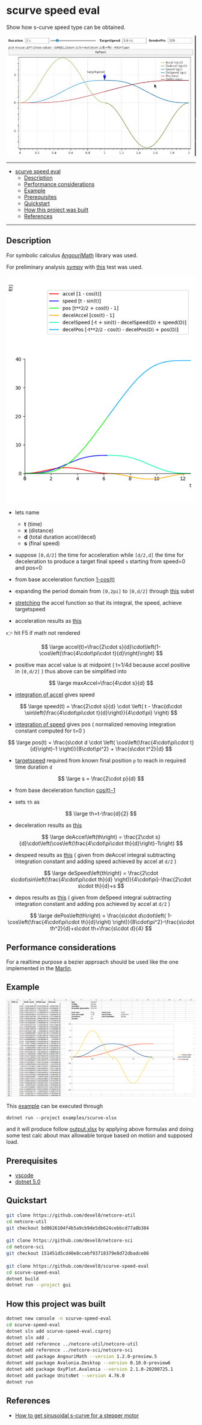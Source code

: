 # scurve speed eval

Show how s-curve speed type can be obtained.

<img src="data/img/demo.gif" width="700"/>

---

<!-- TOC -->
- [scurve speed eval](#scurve-speed-eval)
  - [Description](#description)
  - [Performance considerations](#performance-considerations)
  - [Example](#example)
  - [Prerequisites](#prerequisites)
  - [Quickstart](#quickstart)
  - [How this project was built](#how-this-project-was-built)
  - [References](#references)
<!-- TOCEND -->

---

## Description

For symbolic calculus [AngouriMath](https://github.com/asc-community/AngouriMath) library was used.

For preliminary analysis [sympy](https://github.com/sympy/sympy) with [this](data/test.py) test was used.

![](data/img/scurve-accel-decel.png)

- lets name
    - **t** (time)
    - **x** (distance) 
    - **d** (total duration accel/decel)
    - **s** (final speed)

- suppose `[0,d/2]` the time for acceleration while `[d/2,d]` the time for deceleration to produce a target final speed `s` starting from speed=0 and pos=0
- from base acceleration function [1-cos(t)][1]
- expanding the period domain from `[0,2pi]` to `[0,d/2]` through [this][2] subst
- [stretching][3] the accel function so that its integral, the speed, achieve targetspeed
- acceleration results as [this][4]

:point_right: hit F5 if math not rendered

$$
\large
accel(t)=\frac{2\cdot s}{d}\cdot\left(1-\cos\left(\frac{4\cdot\pi\cdot t}{d}\right)\right)
$$

- positive max accel value is at midpoint ( t=1/4d because accel positive in `[0,d/2]` ) thus above can be simplified into

$$
\large
maxAccel=\frac{4\cdot s}{d}
$$

- [integration of accel][5] gives speed

$$
\large
speed(t) = \frac{2\cdot s}{d} \cdot \left( t - \frac{d\cdot \sin\left(\frac{4\cdot\pi\cdot t}{d}\right)}{4\cdot\pi} \right)
$$

- [integration of speed][6] gives pos ( normalized removing integration constant computed for t=0 )

$$
\large
pos(t) = \frac{s\cdot d \cdot \left( \cos\left(\frac{4\cdot\pi\cdot t}{d}\right)-1 \right)}{8\cdot\pi^2} + \frac{s\cdot t^2}{d}
$$

- [targetspeed][7] required from known final position `p` to reach in required time duration `d`

$$
\large
s = \frac{2\cdot p}{d}
$$

- from base deceleration function [cos(t)-1][8]

- sets `th` as

$$
\large
th=t-\frac{d}{2}
$$

- deceleration results as [this][9]

$$
\large
deAccel\left(th\right) = \frac{2\cdot s}{d}\cdot\left(\cos\left(\frac{4\cdot\pi\cdot th}{d}\right)-1\right)
$$

- despeed results as [this][10] ( given from deAccel integral subtracting integration constant and adding speed achieved by accel at `d/2` )

$$
\large
deSpeed\left(th\right) = \frac{2\cdot s\cdot\sin\left(\frac{4\cdot\pi\cdot th}{d} \right)}{4\cdot\pi}-\frac{2\cdot s\cdot th}{d}+s
$$

- depos results as [this][11] ( given from deSpeed integral subtracting integration constant and adding pos achieved by accel at `d/2` )

$$
\large
dePos\left(th\right) = \frac{s\cdot d\cdot\left( 1-\cos\left(\frac{4\cdot\pi\cdot th}{d}\right) \right)}{8\cdot\pi^2}-\frac{s\cdot th^2}{d}+s\cdot th+\frac{s\cdot d}{4}
$$

[1]: https://github.com/devel0/scurve-speed-eval/blob/435327c86769302a22fa54fb6b349a60a1b640d1/gui%2FProgram.cs#L48
[2]: https://github.com/devel0/scurve-speed-eval/blob/435327c86769302a22fa54fb6b349a60a1b640d1/gui%2FProgram.cs#L49
[3]: https://github.com/devel0/scurve-speed-eval/blob/435327c86769302a22fa54fb6b349a60a1b640d1/gui%2FProgram.cs#L50
[4]: https://github.com/devel0/scurve-speed-eval/blob/435327c86769302a22fa54fb6b349a60a1b640d1/gui%2FProgram.cs#L51
[5]: https://github.com/devel0/scurve-speed-eval/blob/435327c86769302a22fa54fb6b349a60a1b640d1/gui%2FProgram.cs#L53
[6]: https://github.com/devel0/scurve-speed-eval/blob/435327c86769302a22fa54fb6b349a60a1b640d1/gui%2FProgram.cs#L57
[7]: https://github.com/devel0/scurve-speed-eval/blob/435327c86769302a22fa54fb6b349a60a1b640d1/gui%2FProgram.cs#L60
[8]: https://github.com/devel0/scurve-speed-eval/blob/435327c86769302a22fa54fb6b349a60a1b640d1/gui%2FProgram.cs#L62
[9]: https://github.com/devel0/scurve-speed-eval/blob/435327c86769302a22fa54fb6b349a60a1b640d1/gui%2FProgram.cs#L65
[10]: https://github.com/devel0/scurve-speed-eval/blob/435327c86769302a22fa54fb6b349a60a1b640d1/gui%2FProgram.cs#L69
[11]: https://github.com/devel0/scurve-speed-eval/blob/435327c86769302a22fa54fb6b349a60a1b640d1/gui%2FProgram.cs#L72

## Performance considerations

For a realtime purpose a bezier approach should be used like the one implemented in the [Marlin](https://github.com/MarlinFirmware/Marlin/blob/d364babbc0cdb73337d86e2c4fd9170b46b7361a/Marlin/src/module/stepper.cpp#L651).

## Example

![](data/img/example.png)

This [example](examples/scurve-xlsx/Program.cs) can be executed through

```
dotnet run --project examples/scurve-xlsx
```

and it will produce follow [output.xlsx](examples/scurve-xlsx/output.xlsx) by applying above formulas and doing some test calc about max allowable torque based on motion and supposed load.

## Prerequisites

- [vscode](https://code.visualstudio.com/)
- [dotnet 5.0](https://dotnet.microsoft.com/download)

## Quickstart

```sh
git clone https://github.com/devel0/netcore-util
cd netcore-util
git checkout bd8626104f4b5a9cb9de5db624cebbcd77a8b384

git clone https://github.com/devel0/netcore-sci
cd netcore-sci
git checkout 151451d5cd40e8ccebf93718379e8d72dbadce86

git clone https://github.com/devel0/scurve-speed-eval
cd scurve-speed-eval
dotnet build
dotnet run --project gui
```

## How this project was built

```sh
dotnet new console -n scurve-speed-eval
cd scurve-speed-eval
dotnet sln add scurve-speed-eval.csproj
dotnet sln add .
dotnet add reference ../netcore-util/netcore-util
dotnet add reference ../netcore-sci/netcore-sci
dotnet add package AngouriMath --version 1.2.0-preview.5
dotnet add package Avalonia.Desktop --version 0.10.0-preview6
dotnet add package OxyPlot.Avalonia --version 2.1.0-20200725.1
dotnet add package UnitsNet --version 4.76.0
dotnet run
```

## References

- [How to get sinusoidal s-curve for a stepper motor](http://fightpc.blogspot.com/2018/04/how-to-get-sinusoidal-s-curve-for.html)
